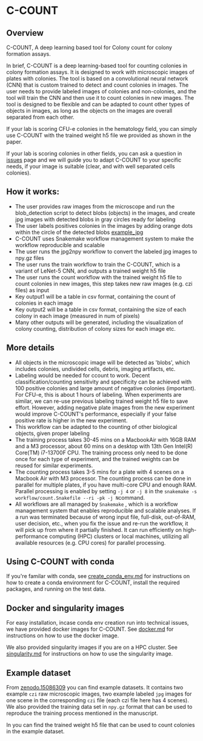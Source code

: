 # C-COUNT

## Overview	
C-COUNT, A deep learning based tool for Colony count for colony formation assays. 

In brief, C-COUNT is a deep learning-based tool for counting colonies in colony formation assays. It is designed to work with microscopic images of plates with colonies. The tool is based on a convolutional neural network (CNN) that is custom trained to detect and count colonies in images. The user needs to provide labeled images of colonies and non-colonies, and the tool will train the CNN and then use it to count colonies in new images. The tool is designed to be flexible and can be adapted to count other types of objects in images, as long as the objects on the images are overall separated from each other.

If your lab is scoring CFU-e colonies in the hematology field, you can simply use C-COUNT with the trained weight h5 file we provided as shown in the paper.

If your lab is scoring colonies in other fields, you can ask a question in [issues](https://github.com/radio1988/c-count/issues) page and we will guide you to adapt C-COUNT to your specific needs, if your image is suitable (clear, and with well separated cells colonies). 

## How it works:
- The user provides raw images from the microscope and run the blob_detection script to detect blobs (objects) in the images, and create jpg images with detected blobs in gray circles ready for labeling
- The user labels positives colonies in the images by adding orange dots within the circle of the detected blobs [example_jpg]()
- C-COUNT uses Snakemake workflow management system to make the workflow reproducible and scalable
- The user runs the jpg2npy workflow to convert the labeled jpg images to npy.gz files
- The user runs the train workflow to train the C-COUNT, which is a variant of LeNet-5 CNN, and outputs a trained weight h5 file
- The user runs the count workflow with the trained weight h5 file to count colonies in new images, this step takes new raw images (e.g. czi files) as input
- Key output1 will be a table in csv format, containing the count of colonies in each image
- Key output2 will be a table in csv format, containing the size of each colony in each image (measured in num of pixels)
- Many other outputs will be generated, including the visualization of colony counting, distribution of colony sizes for each image etc.

## More details
- All objects in the microscopic image will be detected as 'blobs', which includes colonies, undivided cells, debris, imaging artifacts, etc.
- Labeling would be needed for ccount to work. Decent classification/counting sensitivity and specificity can be achieved with 100 positive colonies and large amount of negative colonies (important). For CFU-e, this is about 1 hours of labeling. When experiments are similar, we can re-use previous labeling trained weight h5 file to save effort. However, adding negative plate images from the new experiment would improve C-COUNT's performance, especially if your false positive rate is higher in the new experiment.
- This workflow can be adapted to the counting of other biological objects, given proper labeling
- The training process takes 30-45 mins on a MacbookAir with 16GB RAM and a M3 processor, about 60 mins on a desktop with  13th Gen Intel(R) Core(TM) i7-13700F CPU. The training process only need to be done once for each type of experiment, and the trained weights can be reused for similar experiments.
- The counting process takes 3-5 mins for a plate with 4 scenes on a Macbook Air with M3 processor. The counting process can be done in parallel for multiple plates, if you have multi-core CPU and enough RAM. Parallel processing is enabled by setting `-j 4` or `-j 8` in the `snakemake -s workflow/count.Snakefile --ri -pk -j N`command.
- All workflows are all managed by `Snakemake` , which is a workflow management system that enables reproducible and scalable analyses. If a run was terminated because of wrong input file, full-disk, out-of-RAM, user decision, etc., when you fix the issue and re-run the workflow, it will pick up from where it partially finished. It can run efficiently on high-performance computing (HPC) clusters or local machines, utilizing all available resources (e.g. CPU cores) for parallel processing.

## Using C-COUNT with conda

If you're familar with conda, see [create_conda_env.md](instructions/create_conda_env.md) for instructions on how to create a conda environment for C-COUNT, install the required packages, and running on the test data.


## Docker and singularity images
For easy installation, incase conda env creation run into technical issues, we have provided docker images for C-COUNT. See [docker.md](instructions/docker.md) for instructions on how to use the docker image.

We also provided singularity images if you are on a HPC cluster. See [singularity.md](instructions/singularity.md) for instructions on how to use the singularity image.

## Example dataset
From [zenodo.15086309](https://zenodo.org/records/15086309) you can find example datasets. It contains two example `czi` raw microscopic images, two example labeled `jpg` images for one scene in the corresponding `czi` file (each czi file here has 4 scenes). We also provided the training data set in `npy.gz` format that can be used to reproduce the training process mentioned in the manuscript. 

In  you can find the trained weight h5 file that can be used to count colonies in the example dataset. 

## 
